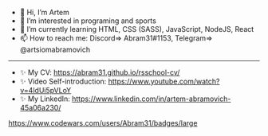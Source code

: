 - 👋 Hi, I’m Artem
- 👀 I’m interested in programing and sports
- 🌱 I’m currently learning HTML, CSS (SASS), JavaScript, NodeJS, React
- 📫 How to reach me:
      Discord=> Abram31#1153,
      Telegram=> @artsiomabramovich
---      
- ✨ My CV: https://abram31.github.io/rsschool-cv/ 
- ✨ Video Self-introduction: https://www.youtube.com/watch?v=4ldUi5pVLoY     
- ✨ My LinkedIn: https://www.linkedin.com/in/artem-abramovich-45a06a230/

https://www.codewars.com/users/Abram31/badges/large
<!---
Abram31/Abram31 is a ✨ special ✨ repository because its `README.md` (this file) appears on your GitHub profile.
You can click the Preview link to take a look at your changes.
--->
